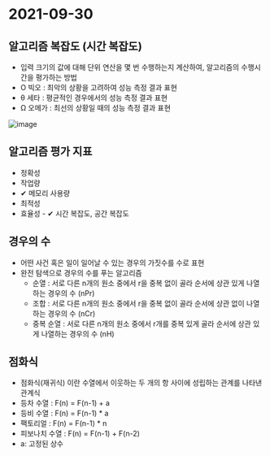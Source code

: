 # 2021-09-30

## 알고리즘 복잡도 (시간 복잡도)
* 입력 크기의 값에 대해 단위 연산을 몇 번 수행하는지 계산하여, 알고리즘의 수행시간을 평가하는 방법
* O 빅오 : 최악의 상황을 고려하여 성능 측정 결과 표현
* θ 세타 : 평균적인 경우에서의 성능 측정 결과 표현
* Ω 오메가 : 최선의 상황일 때의 성능 측정 결과 표현

![image](https://user-images.githubusercontent.com/58898466/135438669-bf2de31c-b65c-48db-9c84-519cb165ba96.png)


## 알고리즘 평가 지표
* 정확성
* 작업량     
* ✔ 메모리 사용량
* 최적성
* 효율성 - ✔ 시간 복잡도, 공간 복잡도

## 경우의 수
* 어떤 사건 혹은 일이 일어날 수 있는 경우의 가짓수를 수로 표현
* 완전 탐색으로 경우의 수를 푸는 알고리즘
  + 순열 : 서로 다른 n개의 원소 중에서 r을 중복 없이 골라 순서에 상관 있게 나열하는 경우의 수 (nPr)
  + 조합 : 서로 다른 n개의 원소 중에서 r을 중복 없이 골라 순서에 상관 없이 나열하는 경우의 수 (nCr)
  + 중복 순열 : 서로 다른 n개의 원소 중에서 r개를 중복 있게 골라 순서에 상관 있게 나열하는 경우의 수 (nH)

## 점화식
* 점화식(재귀식) 이란 수열에서 이웃하는 두 개의 항 사이에 성립하는 관계를 나타낸 관계식
* 등차 수열 : F(n) = F(n-1) + a
* 등비 수열 : F(n) = F(n-1) * a
* 팩토리얼 : F(n) = F(n-1) * n
* 피보나치 수열 : F(n) = F(n-1) + F(n-2)
* a: 고정된 상수
